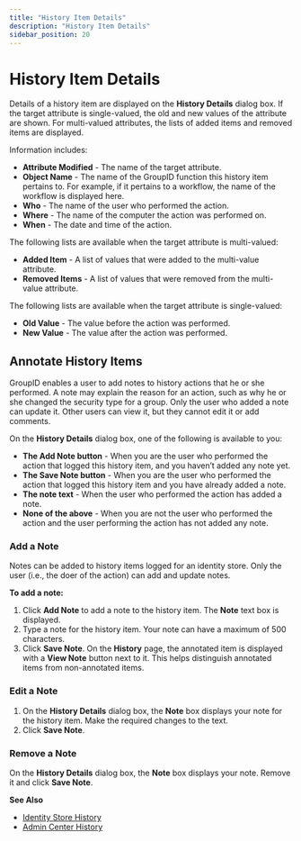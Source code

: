 ```yaml
---
title: "History Item Details"
description: "History Item Details"
sidebar_position: 20
---
```


# History Item Details

Details of a history item are displayed on the **History Details** dialog box. If the target
attribute is single-valued, the old and new values of the attribute are shown. For multi-valued
attributes, the lists of added items and removed items are displayed.

Information includes:

- **Attribute Modified** - The name of the target attribute.
- **Object Name** - The name of the GroupID function this history item pertains to. For example, if
  it pertains to a workflow, the name of the workflow is displayed here.
- **Who** - The name of the user who performed the action.
- **Where** - The name of the computer the action was performed on.
- **When** - The date and time of the action.

The following lists are available when the target attribute is multi-valued:

- **Added Item** - A list of values that were added to the multi-value attribute.
- **Removed Items** - A list of values that were removed from the multi-value attribute.

The following lists are available when the target attribute is single-valued:

- **Old Value** - The value before the action was performed.
- **New Value** - The value after the action was performed.

## Annotate History Items

GroupID enables a user to add notes to history actions that he or she performed. A note may explain
the reason for an action, such as why he or she changed the security type for a group. Only the user
who added a note can update it. Other users can view it, but they cannot edit it or add comments.

On the **History Details** dialog box, one of the following is available to you:

- **The Add Note button** - When you are the user who performed the action that logged this history
  item, and you haven’t added any note yet.
- **The Save Note button** - When you are the user who performed the action that logged this history
  item and you have already added a note.
- **The note text** - When the user who performed the action has added a note.
- **None of the above** - When you are not the user who performed the action and the user performing
  the action has not added any note.

### Add a Note

Notes can be added to history items logged for an identity store. Only the user (i.e., the doer of
the action) can add and update notes.

**To add a note:**

1. Click **Add Note** to add a note to the history item. The **Note** text box is displayed.
2. Type a note for the history item. Your note can have a maximum of 500 characters.
3. Click **Save Note**. On the **History** page, the annotated item is displayed with a **View
   Note** button next to it. This helps distinguish annotated items from non-annotated items.

### Edit a Note

1. On the **History Details** dialog box, the **Note** box displays your note for the history item.
   Make the required changes to the text.
2. Click **Save Note**.

### Remove a Note

On the **History Details** dialog box, the **Note** box displays your note. Remove it and click
**Save Note**.

**See Also**

- [Identity Store History](/docs/directorymanager/11.0/admincenter/identitystore/view/view.md)
- [Admin Center History](/docs/directorymanager/11.0/admincenter/concepts/history_1.md)
